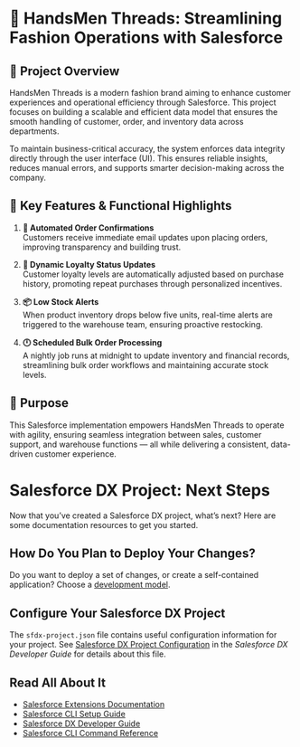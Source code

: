 # 🧵 HandsMen Threads: Streamlining Fashion Operations with Salesforce

## 📌 Project Overview

HandsMen Threads is a modern fashion brand aiming to enhance customer experiences and operational efficiency through Salesforce. This project focuses on building a scalable and efficient data model that ensures the smooth handling of customer, order, and inventory data across departments.

To maintain business-critical accuracy, the system enforces data integrity directly through the user interface (UI). This ensures reliable insights, reduces manual errors, and supports smarter decision-making across the company.

## 🚀 Key Features & Functional Highlights

1. **📧 Automated Order Confirmations**  
   Customers receive immediate email updates upon placing orders, improving transparency and building trust.

2. **🎁 Dynamic Loyalty Status Updates**  
   Customer loyalty levels are automatically adjusted based on purchase history, promoting repeat purchases through personalized incentives.

3. **📦 Low Stock Alerts**  
   When product inventory drops below five units, real-time alerts are triggered to the warehouse team, ensuring proactive restocking.

4. **🕛 Scheduled Bulk Order Processing**  
   A nightly job runs at midnight to update inventory and financial records, streamlining bulk order workflows and maintaining accurate stock levels.

## 💼 Purpose

This Salesforce implementation empowers HandsMen Threads to operate with agility, ensuring seamless integration between sales, customer support, and warehouse functions — all while delivering a consistent, data-driven customer experience.



# Salesforce DX Project: Next Steps

Now that you’ve created a Salesforce DX project, what’s next? Here are some documentation resources to get you started.

## How Do You Plan to Deploy Your Changes?

Do you want to deploy a set of changes, or create a self-contained application? Choose a [development model](https://developer.salesforce.com/tools/vscode/en/user-guide/development-models).

## Configure Your Salesforce DX Project

The `sfdx-project.json` file contains useful configuration information for your project. See [Salesforce DX Project Configuration](https://developer.salesforce.com/docs/atlas.en-us.sfdx_dev.meta/sfdx_dev/sfdx_dev_ws_config.htm) in the _Salesforce DX Developer Guide_ for details about this file.

## Read All About It

- [Salesforce Extensions Documentation](https://developer.salesforce.com/tools/vscode/)
- [Salesforce CLI Setup Guide](https://developer.salesforce.com/docs/atlas.en-us.sfdx_setup.meta/sfdx_setup/sfdx_setup_intro.htm)
- [Salesforce DX Developer Guide](https://developer.salesforce.com/docs/atlas.en-us.sfdx_dev.meta/sfdx_dev/sfdx_dev_intro.htm)
- [Salesforce CLI Command Reference](https://developer.salesforce.com/docs/atlas.en-us.sfdx_cli_reference.meta/sfdx_cli_reference/cli_reference.htm)
